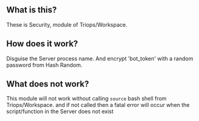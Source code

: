 ## What is this?

These is Security, module of Triops/Workspace.

## How does it work?

Disguise the Server process name. And encrypt 'bot_token' with a random password from Hash Random.

## What does not work?

This module will not work without calling `source` bash shell from Triops/Workspace. and if not called then a fatal error will occur when the script/function in the Server does not exist